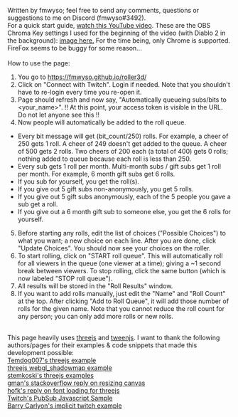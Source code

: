 Written by fmwyso; feel free to send any comments, questions or suggestions to me on Discord (fmwyso#3492).
<br />
For a quick start guide, <a href="https://www.youtube.com/watch?v=eabQi0bLK0M">watch this YouTube video</a>. These are the OBS Chroma Key settings I used for the beginning of the video (with Diablo 2 in the background): <a href="https://imgur.com/a/joxL0ae">image here.</a> For the time being, only Chrome is supported. FireFox seems to be buggy for some reason...
<br /><br />
How to use the page:
1) You go to https://fmwyso.github.io/roller3d/
2) Click on "Connect with Twitch". Login if needed. Note that you shouldn't have to re-login every time you re-open it. 
3) Page should refresh and now say, "Automatically queueing subs/bits to <your_name>". !! At this point, your access token is visible in the URL. Do not let anyone see this !!
4) Now people will automatically be added to the roll queue.
 - Every bit message will get (bit_count/250) rolls. For example, a cheer of 250 gets 1 roll. A cheer of 249 doesn't get added to the queue. A cheer of 500 gets 2 rolls. Two cheers of 200 each (a total of 400) gets 0 rolls; nothing added to queue because each roll is less than 250. 
 - Every sub gets 1 roll per month. Multi-month subs / gift subs get 1 roll per month. For example, 6 month gift subs get 6 rolls.
  - If you sub for yourself, you get the roll(s).
  - If you give out 5 gift subs non-anonymously, you get 5 rolls. 
  - If you give out 5 gift subs anonymously, each of the 5 people you gave a sub get a roll. 
  - If you give out a 6 month gift sub to someone else, you get the 6 rolls for yourself. 
5) Before starting any rolls, edit the list of choices ("Possible Choices") to what you want; a new choice on each line. After you are done, click "Update Choices". You should now see your choices on the roller. 
6) To start rolling, click on "START roll queue". This will automatically roll for all viewers in the queue (one viewer at a time); giving a ~1 second break between viewers. To stop rolling, click the same button (which is now labeled "STOP roll queue"). 
7) All results will be stored in the "Roll Results" window.
8) If you want to add rolls manually, just edit the "Name" and "Roll Count" at the top. After clicking "Add to Roll Queue", it will add those number of rolls for the given name. Note that you cannot reduce the roll count for any person; you can only add more rolls or new rolls. 
<br />
This page heavily uses <a href="https://threejs.org/">threejs</a> and <a href="https://createjs.com/tweenjs">tweenjs</a>. 
I want to thank the following authors/pages for their examples & code snippets that made this development possible:
<br />
<a href="https://threejs.org/examples/?q=bloom#webgl_postprocessing_unreal_bloom_selective">Temdog007's threejs example</a>
<br />
<a href="https://threejs.org/examples/webgl_shadowmap.html">threejs webgl_shadowmap example</a>
<br />
<a href="http://stemkoski.github.io/Three.js/index.html">stemkoski's threejs examples</a>
<br />
<a href="https://stackoverflow.com/questions/29884485/threejs-canvas-size-based-on-container">gman's stackoverflow reply on resizing canvas</a>
<br />
<a href="https://discourse.threejs.org/t/load-font-into-global-variable-efficiency/31608/2">hofk's reply on font loading for threejs</a>
<br />
<a href="https://github.com/twitchdev/pubsub-javascript-sample/blob/main/main.js">Twitch's PubSub Javascript Sample</a>
<br />
<a href="https://barrycarlyon.github.io/twitch_misc/authentication/implicit_auth/">Barry Carlyon's implicit twitch example</a>